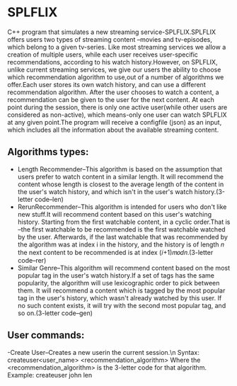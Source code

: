# SPLFLIX
C++ program that simulates a new streaming service-SPLFLIX.SPLFLIX offers users two types of streaming content –movies and tv-episodes, which belong to a given tv-series. Like most streaming services we allow a creation of multiple users, while each user receives user-specific recommendations, according to his watch history.However, on SPLFLIX, unlike current streaming services, we give our users the ability to choose which recommendation algorithm to use,out of a number of algorithms we offer.Each user stores its own watch history, and can use a different recommendation algorithm. After the user chooses to watch a content, a recommendation can be given to the user for the next content.
At each point during the session, there is only one active user(while other users are considered as non-active), which means-only one user can watch SPLFLIX at any given point.The program will receive a configfile (json) as an input, which includes all the information about the available streaming content.
## Algorithms types:
- Length Recommender–This algorithm is based on the assumption that users prefer to watch content in a similar length. It will recommend the content whose length is closest to the average length of the content in the user's watch history, and which isn't in the user's watch history.(3-letter code–len) 
- RerunRecommender–This algorithm is intended for users who don't like new stuff.It will recommend content based on this user's watching history. Starting from the first watchable content, in a cyclic order.That is –the first watchable to be recommended is the first watchable watched by the user. Afterwards, if the last watchable that was recommended by the algorithm was at index i in the history, and the history is of length 𝑛 the next content to be recommended is at index (𝑖+1)𝑚𝑜𝑑𝑛.(3-letter code–rer) 
- Similar Genre–This algorithm will recommend content based on the most popular tag in the user's watch history.If a set of tags has the same popularity, the algorithm will use lexicographic order to pick between them. It will recommend a content which is tagged by the most popular tag in the user's history, which wasn't already watched by this user. If no such content exists, it will try with the second most popular tag, and so on.(3-letter code–gen) 
## User commands:
-Create User–Creates a new userin the current session.\n
Syntax: createuser<user_name> <recommendation_algorithm> Where the <recommendation_algorithm> is the 3-letter code for that algorithm.
Example: createuser john len
